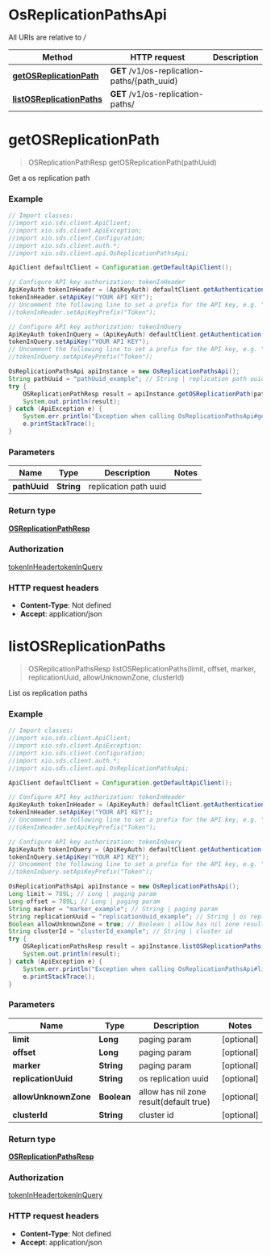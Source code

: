 # OsReplicationPathsApi

All URIs are relative to */*

Method | HTTP request | Description
------------- | ------------- | -------------
[**getOSReplicationPath**](OsReplicationPathsApi.md#getOSReplicationPath) | **GET** /v1/os-replication-paths/{path_uuid} | 
[**listOSReplicationPaths**](OsReplicationPathsApi.md#listOSReplicationPaths) | **GET** /v1/os-replication-paths/ | 

<a name="getOSReplicationPath"></a>
# **getOSReplicationPath**
> OSReplicationPathResp getOSReplicationPath(pathUuid)



Get a os replication path

### Example
```java
// Import classes:
//import xio.sds.client.ApiClient;
//import xio.sds.client.ApiException;
//import xio.sds.client.Configuration;
//import xio.sds.client.auth.*;
//import xio.sds.client.api.OsReplicationPathsApi;

ApiClient defaultClient = Configuration.getDefaultApiClient();

// Configure API key authorization: tokenInHeader
ApiKeyAuth tokenInHeader = (ApiKeyAuth) defaultClient.getAuthentication("tokenInHeader");
tokenInHeader.setApiKey("YOUR API KEY");
// Uncomment the following line to set a prefix for the API key, e.g. "Token" (defaults to null)
//tokenInHeader.setApiKeyPrefix("Token");

// Configure API key authorization: tokenInQuery
ApiKeyAuth tokenInQuery = (ApiKeyAuth) defaultClient.getAuthentication("tokenInQuery");
tokenInQuery.setApiKey("YOUR API KEY");
// Uncomment the following line to set a prefix for the API key, e.g. "Token" (defaults to null)
//tokenInQuery.setApiKeyPrefix("Token");

OsReplicationPathsApi apiInstance = new OsReplicationPathsApi();
String pathUuid = "pathUuid_example"; // String | replication path uuid
try {
    OSReplicationPathResp result = apiInstance.getOSReplicationPath(pathUuid);
    System.out.println(result);
} catch (ApiException e) {
    System.err.println("Exception when calling OsReplicationPathsApi#getOSReplicationPath");
    e.printStackTrace();
}
```

### Parameters

Name | Type | Description  | Notes
------------- | ------------- | ------------- | -------------
 **pathUuid** | **String**| replication path uuid |

### Return type

[**OSReplicationPathResp**](OSReplicationPathResp.md)

### Authorization

[tokenInHeader](../README.md#tokenInHeader)[tokenInQuery](../README.md#tokenInQuery)

### HTTP request headers

 - **Content-Type**: Not defined
 - **Accept**: application/json

<a name="listOSReplicationPaths"></a>
# **listOSReplicationPaths**
> OSReplicationPathsResp listOSReplicationPaths(limit, offset, marker, replicationUuid, allowUnknownZone, clusterId)



List os replication paths

### Example
```java
// Import classes:
//import xio.sds.client.ApiClient;
//import xio.sds.client.ApiException;
//import xio.sds.client.Configuration;
//import xio.sds.client.auth.*;
//import xio.sds.client.api.OsReplicationPathsApi;

ApiClient defaultClient = Configuration.getDefaultApiClient();

// Configure API key authorization: tokenInHeader
ApiKeyAuth tokenInHeader = (ApiKeyAuth) defaultClient.getAuthentication("tokenInHeader");
tokenInHeader.setApiKey("YOUR API KEY");
// Uncomment the following line to set a prefix for the API key, e.g. "Token" (defaults to null)
//tokenInHeader.setApiKeyPrefix("Token");

// Configure API key authorization: tokenInQuery
ApiKeyAuth tokenInQuery = (ApiKeyAuth) defaultClient.getAuthentication("tokenInQuery");
tokenInQuery.setApiKey("YOUR API KEY");
// Uncomment the following line to set a prefix for the API key, e.g. "Token" (defaults to null)
//tokenInQuery.setApiKeyPrefix("Token");

OsReplicationPathsApi apiInstance = new OsReplicationPathsApi();
Long limit = 789L; // Long | paging param
Long offset = 789L; // Long | paging param
String marker = "marker_example"; // String | paging param
String replicationUuid = "replicationUuid_example"; // String | os replication uuid
Boolean allowUnknownZone = true; // Boolean | allow has nil zone result(default true)
String clusterId = "clusterId_example"; // String | cluster id
try {
    OSReplicationPathsResp result = apiInstance.listOSReplicationPaths(limit, offset, marker, replicationUuid, allowUnknownZone, clusterId);
    System.out.println(result);
} catch (ApiException e) {
    System.err.println("Exception when calling OsReplicationPathsApi#listOSReplicationPaths");
    e.printStackTrace();
}
```

### Parameters

Name | Type | Description  | Notes
------------- | ------------- | ------------- | -------------
 **limit** | **Long**| paging param | [optional]
 **offset** | **Long**| paging param | [optional]
 **marker** | **String**| paging param | [optional]
 **replicationUuid** | **String**| os replication uuid | [optional]
 **allowUnknownZone** | **Boolean**| allow has nil zone result(default true) | [optional]
 **clusterId** | **String**| cluster id | [optional]

### Return type

[**OSReplicationPathsResp**](OSReplicationPathsResp.md)

### Authorization

[tokenInHeader](../README.md#tokenInHeader)[tokenInQuery](../README.md#tokenInQuery)

### HTTP request headers

 - **Content-Type**: Not defined
 - **Accept**: application/json

